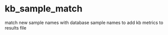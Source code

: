 # kb_sample_match
match new sample names with database sample names to add kb metrics to results file
